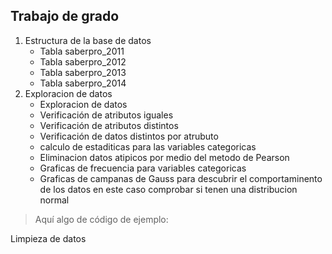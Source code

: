  ## Trabajo de grado
1.    Estructura de la base de datos
      <ul>
           <li>Tabla saberpro_2011</li>
           <li>Tabla saberpro_2012</li>
           <li>Tabla saberpro_2013</li>
           <li>Tabla saberpro_2014</li>           
      </ul>
2.   Exploracion de datos
     <ul>
           <li>Exploracion de datos</li>
           <li>Verificación de atributos iguales</li>
           <li>Verificación de atributos distintos</li>
           <li>Verificación de datos distintos por atrubuto</li>
           <li>calculo de estaditicas para las variables categoricas</li>
           <li>Eliminacion datos atipicos por medio del metodo de Pearson</li>
           <li>Graficas de frecuencia para variables categoricas </li>
           <li>Graficas de campanas de Gauss para descubrir el comportaminento de los datos en este caso comprobar si tenen una distribucion normal </li>
      </ul>

> Aquí algo de código de ejemplo:
    

  Limpieza de datos 
   



